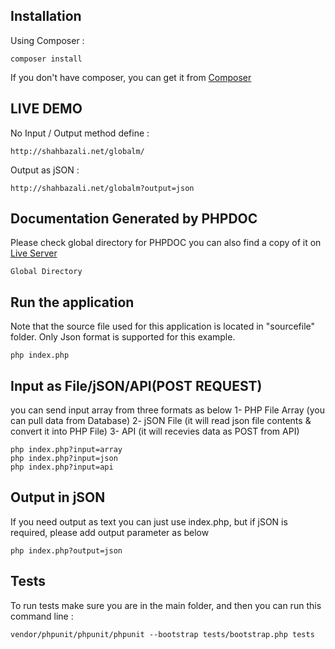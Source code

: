 ## Installation
Using Composer :

```
composer install
```

If you don't have composer, you can get it from [Composer](https://getcomposer.org/)

## LIVE DEMO
No Input / Output method define :
```
http://shahbazali.net/globalm/
```

Output as jSON :
```
http://shahbazali.net/globalm?output=json
```

## Documentation Generated by PHPDOC
Please check global directory for PHPDOC you can also find a copy of it on [Live Server](http://shahbazali.net/globalm/project/)

```
Global Directory
```


## Run the application
Note that the source file used for this application is located in "sourcefile" folder.
Only Json format is supported for this example.

```
php index.php
```
## Input as File/jSON/API(POST REQUEST)
you can send input array from three formats as below
1- PHP File Array (you can pull data from Database)
2- jSON File (it will read json file contents & convert it into PHP File)
3- API (it will recevies data as POST from API)

```
php index.php?input=array
php index.php?input=json
php index.php?input=api
```

## Output in jSON
If you need output as text you can just use index.php, but if jSON is required, please add output parameter as below

```
php index.php?output=json
```


## Tests
To run tests make sure you are in the main folder, and then you can run this command line :

```
vendor/phpunit/phpunit/phpunit --bootstrap tests/bootstrap.php tests
```


